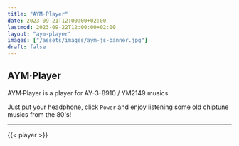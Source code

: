 ```yaml
---
title: "AYM·Player"
date: 2023-09-21T12:00:00+02:00
lastmod: 2023-09-22T12:00:00+02:00
layout: "aym-player"
images: ["/assets/images/aym-js-banner.jpg"]
draft: false
---
```

## AYM·Player

AYM·Player is a player for AY-3-8910 / YM2149 musics.

Just put your headphone, click `Power` and enjoy listening some old chiptune musics from the 80's!

---

{{< player >}}
